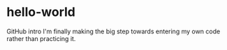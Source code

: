 # hello-world
GitHub intro
I'm finally making the big step towards entering my own code rather than practicing it.
